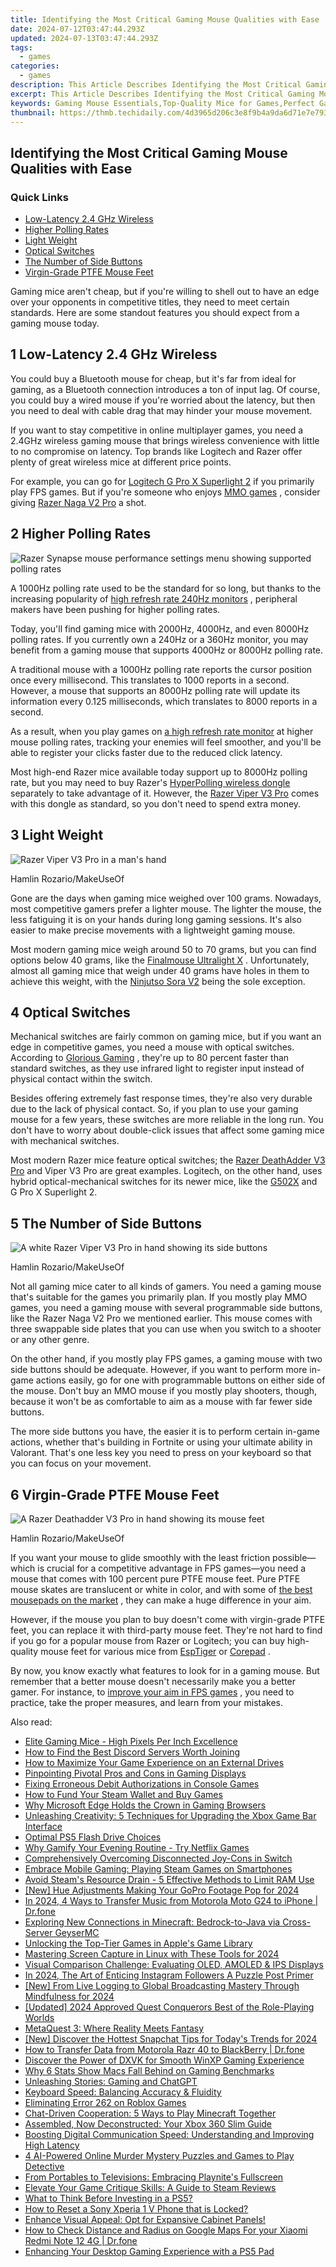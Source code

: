 ```yaml
---
title: Identifying the Most Critical Gaming Mouse Qualities with Ease
date: 2024-07-12T03:47:44.293Z
updated: 2024-07-13T03:47:44.293Z
tags:
  - games
categories:
  - games
description: This Article Describes Identifying the Most Critical Gaming Mouse Qualities with Ease
excerpt: This Article Describes Identifying the Most Critical Gaming Mouse Qualities with Ease
keywords: Gaming Mouse Essentials,Top-Quality Mice for Games,Perfect Gaming Mouse Tips,Best Gaming Mouse Features,Choose Excellent Game Mice,Optimal Mice for Gamers,Easy Mice Selection Guide
thumbnail: https://thmb.techidaily.com/4d3965d206c3e8f9b4a9da6d71e7e79363ab237dd992d3524ab2a99d8d4908ed.jpg
---
```


## Identifying the Most Critical Gaming Mouse Qualities with Ease

### Quick Links

* [Low-Latency 2.4 GHz Wireless](#low-latency-2-4-ghz-wireless)
* [Higher Polling Rates](#higher-polling-rates)
* [Light Weight](#light-weight)
* [Optical Switches](#optical-switches)
* [The Number of Side Buttons](#the-number-of-side-buttons)
* [Virgin-Grade PTFE Mouse Feet](#virgin-grade-ptfe-mouse-feet)

 Gaming mice aren't cheap, but if you're willing to shell out to have an edge over your opponents in competitive titles, they need to meet certain standards. Here are some standout features you should expect from a gaming mouse today.

## 1 Low-Latency 2.4 GHz Wireless

 You could buy a Bluetooth mouse for cheap, but it's far from ideal for gaming, as a Bluetooth connection introduces a ton of input lag. Of course, you could buy a wired mouse if you're worried about the latency, but then you need to deal with cable drag that may hinder your mouse movement.

 If you want to stay competitive in online multiplayer games, you need a 2.4GHz wireless gaming mouse that brings wireless convenience with little to no compromise on latency. Top brands like Logitech and Razer offer plenty of great wireless mice at different price points.

 For example, you can go for [Logitech G Pro X Superlight 2](https://www.amazon.com/Logitech-Superlight-Lightspeed-Lightweight-Programmable/dp/B09NBWQDKX?th=1&tag=makeusw-20&ascsubtag=UUmuoUeUpU2032360&asc%5Frefurl=https%3A%2F%2Fwww.makeuseof.com%2Fgaming-mouse-unique-features%2F&asc%5Fcampaign=Evergreen) if you primarily play FPS games. But if you're someone who enjoys [MMO games](https://www.makeuseof.com/what-are-mmo-games/) , consider giving [Razer Naga V2 Pro](https://www.amazon.com/Razer-Naga-Wireless-Gaming-Mouse/dp/B0BGJTLFN5/?tag=makeusw-20&ascsubtag=UUmuoUeUpU2032360&asc%5Frefurl=https%3A%2F%2Fwww.makeuseof.com%2Fgaming-mouse-unique-features%2F&asc%5Fcampaign=Evergreen) a shot.

## 2 Higher Polling Rates
![Razer Synapse mouse performance settings menu showing supported polling rates](https://static1.makeuseofimages.com/wordpress/wp-content/uploads/2024/05/razer-synapse-mouse-performance-settings-menu-showing-supported-polling-rates.png)

 A 1000Hz polling rate used to be the standard for so long, but thanks to the increasing popularity of [high refresh rate 240Hz monitors](https://www.makeuseof.com/affordable-240hz-monitors/) , peripheral makers have been pushing for higher polling rates.

 Today, you'll find gaming mice with 2000Hz, 4000Hz, and even 8000Hz polling rates. If you currently own a 240Hz or a 360Hz monitor, you may benefit from a gaming mouse that supports 4000Hz or 8000Hz polling rate.

 A traditional mouse with a 1000Hz polling rate reports the cursor position once every millisecond. This translates to 1000 reports in a second. However, a mouse that supports an 8000Hz polling rate will update its information every 0.125 milliseconds, which translates to 8000 reports in a second.

 As a result, when you play games on [a high refresh rate monitor](https://www.makeuseof.com/tag/60hz-vs-144hz/) at higher mouse polling rates, tracking your enemies will feel smoother, and you'll be able to register your clicks faster due to the reduced click latency.

 Most high-end Razer mice available today support up to 8000Hz polling rate, but you may need to buy Razer's [HyperPolling wireless dongle](https://www.amazon.com/Generic-Razer-HyperPolling-Wireless-Dongle/dp/B0BTZRTX96/?tag=makeusw-20&ascsubtag=UUmuoUeUpU2032360&asc%5Frefurl=https%3A%2F%2Fwww.makeuseof.com%2Fgaming-mouse-unique-features%2F&asc%5Fcampaign=Evergreen) separately to take advantage of it. However, the [Razer Viper V3 Pro](https://www.amazon.com/Razer-Viper-Wireless-Esports-Gaming/dp/B0CW25XR5S/?th=1&tag=makeusw-20&ascsubtag=UUmuoUeUpU2032360&asc%5Frefurl=https%3A%2F%2Fwww.makeuseof.com%2Fgaming-mouse-unique-features%2F&asc%5Fcampaign=Evergreen) comes with this dongle as standard, so you don't need to spend extra money.

## 3 Light Weight
![Razer Viper V3 Pro in a man's hand](https://static1.makeuseofimages.com/wordpress/wp-content/uploads/wm/2024/05/razer-viper-v3-pro-in-a-man-s-hand.jpg)

 Hamlin Rozario/MakeUseOf

 Gone are the days when gaming mice weighed over 100 grams. Nowadays, most competitive gamers prefer a lighter mouse. The lighter the mouse, the less fatiguing it is on your hands during long gaming sessions. It's also easier to make precise movements with a lightweight gaming mouse.

 Most modern gaming mice weigh around 50 to 70 grams, but you can find options below 40 grams, like the [Finalmouse Ultralight X](https://finalmouse.com/products/ultralightx) . Unfortunately, almost all gaming mice that weigh under 40 grams have holes in them to achieve this weight, with the [Ninjutso Sora V2](https://ninjutso.com/products/ninjutso-sora-v2) being the sole exception.

## 4 Optical Switches

 Mechanical switches are fairly common on gaming mice, but if you want an edge in competitive games, you need a mouse with optical switches. According to [Glorious Gaming](https://www.gloriousgaming.com/blogs/resources/pro-mice-series-optical-switches-explained) , they're up to 80 percent faster than standard switches, as they use infrared light to register input instead of physical contact within the switch.

 Besides offering extremely fast response times, they're also very durable due to the lack of physical contact. So, if you plan to use your gaming mouse for a few years, these switches are more reliable in the long run. You don't have to worry about double-click issues that affect some gaming mice with mechanical switches.

 Most modern Razer mice feature optical switches; the [Razer DeathAdder V3 Pro](https://www.amazon.com/Razer-DeathAdder-Wireless-Gaming-Mouse/dp/B0B6XZLNHQ/?tag=makeusw-20&ascsubtag=UUmuoUeUpU2032360&asc%5Frefurl=https%3A%2F%2Fwww.makeuseof.com%2Fgaming-mouse-unique-features%2F&asc%5Fcampaign=Evergreen) and Viper V3 Pro are great examples. Logitech, on the other hand, uses hybrid optical-mechanical switches for its newer mice, like the [G502X](https://www.amazon.com/Logitech-Lightspeed-Wireless-Gaming-Mouse/dp/B092CRH1RX/?tag=makeusw-20&ascsubtag=UUmuoUeUpU2032360&asc%5Frefurl=https%3A%2F%2Fwww.makeuseof.com%2Fgaming-mouse-unique-features%2F&asc%5Fcampaign=Evergreen) and G Pro X Superlight 2.

## 5 The Number of Side Buttons
![A white Razer Viper V3 Pro in hand showing its side buttons](https://static1.makeuseofimages.com/wordpress/wp-content/uploads/wm/2024/05/a-white-razer-viper-v3-pro-in-hand-showing-its-side-buttons.jpg)

 Hamlin Rozario/MakeUseOf

 Not all gaming mice cater to all kinds of gamers. You need a gaming mouse that's suitable for the games you primarily plan. If you mostly play MMO games, you need a gaming mouse with several programmable side buttons, like the Razer Naga V2 Pro we mentioned earlier. This mouse comes with three swappable side plates that you can use when you switch to a shooter or any other genre.

 On the other hand, if you mostly play FPS games, a gaming mouse with two side buttons should be adequate. However, if you want to perform more in-game actions easily, go for one with programmable buttons on either side of the mouse. Don't buy an MMO mouse if you mostly play shooters, though, because it won't be as comfortable to aim as a mouse with far fewer side buttons.

 The more side buttons you have, the easier it is to perform certain in-game actions, whether that's building in Fortnite or using your ultimate ability in Valorant. That's one less key you need to press on your keyboard so that you can focus on your movement.

## 6 Virgin-Grade PTFE Mouse Feet
![A Razer Deathadder V3 Pro in hand showing its mouse feet](https://static1.makeuseofimages.com/wordpress/wp-content/uploads/wm/2024/05/a-razer-deathadder-v3-pro-in-hand-showing-its-mouse-feet.jpg)

 Hamlin Rozario/MakeUseOf

 If you want your mouse to glide smoothly with the least friction possible—which is crucial for a competitive advantage in FPS games—you need a mouse that comes with 100 percent pure PTFE mouse feet. Pure PTFE mouse skates are translucent or white in color, and with some of [the best mousepads on the market](https://www.makeuseof.com/best-mouse-pads-gamers/) , they can make a huge difference in your aim.

 However, if the mouse you plan to buy doesn't come with virgin-grade PTFE feet, you can replace it with third-party mouse feet. They're not hard to find if you go for a popular mouse from Razer or Logitech; you can buy high-quality mouse feet for various mice from [EspTiger](https://www.esptiger.com/) or [Corepad](https://corepad.com/) .

 By now, you know exactly what features to look for in a gaming mouse. But remember that a better mouse doesn't necessarily make you a better gamer. For instance, to [improve your aim in FPS games](https://www.makeuseof.com/tips-to-improve-aim-in-fps-games/) , you need to practice, take the proper measures, and learn from your mistakes.


<ins class="adsbygoogle"
     style="display:block"
     data-ad-format="autorelaxed"
     data-ad-client="ca-pub-7571918770474297"
     data-ad-slot="1223367746"></ins>



<ins class="adsbygoogle"
     style="display:block"
     data-ad-client="ca-pub-7571918770474297"
     data-ad-slot="8358498916"
     data-ad-format="auto"
     data-full-width-responsive="true"></ins>



<span class="atpl-alsoreadstyle">Also read:</span>
<div><ul>
<li><a href="https://games-able.techidaily.com/elite-gaming-mice-high-pixels-per-inch-excellence/"><u>Elite Gaming Mice - High Pixels Per Inch Excellence</u></a></li>
<li><a href="https://games-able.techidaily.com/how-to-find-the-best-discord-servers-worth-joining/"><u>How to Find the Best Discord Servers Worth Joining</u></a></li>
<li><a href="https://games-able.techidaily.com/how-to-maximize-your-game-experience-on-an-external-drives/"><u>How to Maximize Your Game Experience on an External Drives</u></a></li>
<li><a href="https://games-able.techidaily.com/pinpointing-pivotal-pros-and-cons-in-gaming-displays/"><u>Pinpointing Pivotal Pros and Cons in Gaming Displays</u></a></li>
<li><a href="https://games-able.techidaily.com/fixing-erroneous-debit-authorizations-in-console-games/"><u>Fixing Erroneous Debit Authorizations in Console Games</u></a></li>
<li><a href="https://games-able.techidaily.com/how-to-fund-your-steam-wallet-and-buy-games/"><u>How to Fund Your Steam Wallet and Buy Games</u></a></li>
<li><a href="https://games-able.techidaily.com/why-microsoft-edge-holds-the-crown-in-gaming-browsers/"><u>Why Microsoft Edge Holds the Crown in Gaming Browsers</u></a></li>
<li><a href="https://games-able.techidaily.com/unleashing-creativity-5-techniques-for-upgrading-the-xbox-game-bar-interface/"><u>Unleashing Creativity: 5 Techniques for Upgrading the Xbox Game Bar Interface</u></a></li>
<li><a href="https://games-able.techidaily.com/optimal-ps5-flash-drive-choices/"><u>Optimal PS5 Flash Drive Choices</u></a></li>
<li><a href="https://games-able.techidaily.com/why-gamify-your-evening-routine-try-netflix-games/"><u>Why Gamify Your Evening Routine - Try Netflix Games</u></a></li>
<li><a href="https://games-able.techidaily.com/comprehensively-overcoming-disconnected-joy-cons-in-switch/"><u>Comprehensively Overcoming Disconnected Joy-Cons in Switch</u></a></li>
<li><a href="https://games-able.techidaily.com/embrace-mobile-gaming-playing-steam-games-on-smartphones/"><u>Embrace Mobile Gaming: Playing Steam Games on Smartphones</u></a></li>
<li><a href="https://games-able.techidaily.com/avoid-steams-resource-drain-5-effective-methods-to-limit-ram-use/"><u>Avoid Steam's Resource Drain - 5 Effective Methods to Limit RAM Use</u></a></li>
<li><a href="https://fox-cloud.techidaily.com/new-hue-adjustments-making-your-gopro-footage-pop-for-2024/"><u>[New] Hue Adjustments  Making Your GoPro Footage Pop for 2024</u></a></li>
<li><a href="https://android-transfer.techidaily.com/in-2024-4-ways-to-transfer-music-from-motorola-moto-g24-to-iphone-drfone-by-drfone-transfer-from-android-transfer-from-android/"><u>In 2024, 4 Ways to Transfer Music from Motorola Moto G24 to iPhone | Dr.fone</u></a></li>
<li><a href="https://games-able.techidaily.com/exploring-new-connections-in-minecraft-bedrock-to-java-via-cross-server-geysermc/"><u>Exploring New Connections in Minecraft: Bedrock-to-Java via Cross-Server GeyserMC</u></a></li>
<li><a href="https://games-able.techidaily.com/unlocking-the-top-tier-games-in-apples-game-library/"><u>Unlocking the Top-Tier Games in Apple's Game Library</u></a></li>
<li><a href="https://screen-video-capture.techidaily.com/mastering-screen-capture-in-linux-with-these-tools-for-2024/"><u>Mastering Screen Capture in Linux with These Tools for 2024</u></a></li>
<li><a href="https://games-able.techidaily.com/visual-comparison-challenge-evaluating-oled-amoled-and-ips-displays/"><u>Visual Comparison Challenge: Evaluating OLED, AMOLED & IPS Displays</u></a></li>
<li><a href="https://instagram-clips.techidaily.com/in-2024-the-art-of-enticing-instagram-followers-a-puzzle-post-primer/"><u>In 2024, The Art of Enticing Instagram Followers  A Puzzle Post Primer</u></a></li>
<li><a href="https://eaxpv-info.techidaily.com/new-from-live-logging-to-global-broadcasting-mastery-through-mindfulness-for-2024/"><u>[New] From Live Logging to Global Broadcasting  Mastery Through Mindfulness for 2024</u></a></li>
<li><a href="https://screen-mirroring-recording.techidaily.com/updated-2024-approved-quest-conquerors-best-of-the-role-playing-worlds/"><u>[Updated] 2024 Approved  Quest Conquerors  Best of the Role-Playing Worlds</u></a></li>
<li><a href="https://games-able.techidaily.com/metaquest-3-where-reality-meets-fantasy/"><u>MetaQuest 3: Where Reality Meets Fantasy</u></a></li>
<li><a href="https://snapchat-videos.techidaily.com/new-discover-the-hottest-snapchat-tips-for-todays-trends-for-2024/"><u>[New] Discover the Hottest Snapchat Tips for Today's Trends for 2024</u></a></li>
<li><a href="https://android-transfer.techidaily.com/how-to-transfer-data-from-motorola-razr-40-to-blackberry-drfone-by-drfone-transfer-from-android-transfer-from-android/"><u>How to Transfer Data from Motorola Razr 40 to BlackBerry | Dr.fone</u></a></li>
<li><a href="https://games-able.techidaily.com/discover-the-power-of-dxvk-for-smooth-winxp-gaming-experience/"><u>Discover the Power of DXVK for Smooth WinXP Gaming Experience</u></a></li>
<li><a href="https://games-able.techidaily.com/why-6-stats-show-macs-fall-behind-on-gaming-benchmarks/"><u>Why 6 Stats Show Macs Fall Behind on Gaming Benchmarks</u></a></li>
<li><a href="https://games-able.techidaily.com/unleashing-stories-gaming-and-chatgpt/"><u>Unleashing Stories: Gaming and ChatGPT</u></a></li>
<li><a href="https://games-able.techidaily.com/keyboard-speed-balancing-accuracy-and-fluidity/"><u>Keyboard Speed: Balancing Accuracy & Fluidity</u></a></li>
<li><a href="https://games-able.techidaily.com/eliminating-error-262-on-roblox-games/"><u>Eliminating Error 262 on Roblox Games</u></a></li>
<li><a href="https://games-able.techidaily.com/chat-driven-cooperation-5-ways-to-play-minecraft-together/"><u>Chat-Driven Cooperation: 5 Ways to Play Minecraft Together</u></a></li>
<li><a href="https://games-able.techidaily.com/assembled-now-deconstructed-your-xbox-360-slim-guide/"><u>Assembled, Now Deconstructed: Your Xbox 360 Slim Guide</u></a></li>
<li><a href="https://games-able.techidaily.com/boosting-digital-communication-speed-understanding-and-improving-high-latency/"><u>Boosting Digital Communication Speed: Understanding and Improving High Latency</u></a></li>
<li><a href="https://games-able.techidaily.com/4-ai-powered-online-murder-mystery-puzzles-and-games-to-play-detective/"><u>4 AI-Powered Online Murder Mystery Puzzles and Games to Play Detective</u></a></li>
<li><a href="https://games-able.techidaily.com/from-portables-to-televisions-embracing-playnites-fullscreen/"><u>From Portables to Televisions: Embracing Playnite's Fullscreen</u></a></li>
<li><a href="https://games-able.techidaily.com/elevate-your-game-critique-skills-a-guide-to-steam-reviews/"><u>Elevate Your Game Critique Skills: A Guide to Steam Reviews</u></a></li>
<li><a href="https://games-able.techidaily.com/what-to-think-before-investing-in-a-ps5/"><u>What to Think Before Investing in a PS5?</u></a></li>
<li><a href="https://android-unlock.techidaily.com/how-to-reset-a-sony-xperia-1-v-phone-that-is-locked-by-drfone-android/"><u>How to Reset a Sony Xperia 1 V Phone that is Locked?</u></a></li>
<li><a href="https://games-able.techidaily.com/1719171021579-enhance-visual-appeal-opt-for-expansive-cabinet-panels/"><u>Enhance Visual Appeal: Opt for Expansive Cabinet Panels!</u></a></li>
<li><a href="https://android-location-track.techidaily.com/how-to-check-distance-and-radius-on-google-maps-for-your-xiaomi-redmi-note-12-4g-drfone-by-drfone-virtual-android/"><u>How to Check Distance and Radius on Google Maps For your Xiaomi Redmi Note 12 4G | Dr.fone</u></a></li>
<li><a href="https://games-able.techidaily.com/enhancing-your-desktop-gaming-experience-with-a-ps5-pad/"><u>Enhancing Your Desktop Gaming Experience with a PS5 Pad</u></a></li>
</ul></div>
